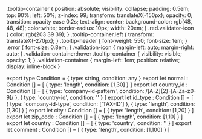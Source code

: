 .tooltip-container {
    position: absolute; 
    visibility: collapse;
    padding: 0.5em;
    top: 90%; 
    left: 50%; 
    z-index: 99;
    transform: translateX(-150px);
    opacity: 0;
    transition: opacity ease 0.2s;
    text-align: center;
    background-color: rgb(48, 48, 48);
    color:white; 
    border-radius: 10px; 
    width: 20em;
}
.red.validator-icon {
    color: rgb(203 39 39);
}
.tooltip-container.left {
    transform: translateX(-270px);
}
.tooltip-header {
    font-weight: 550; 
    font-size: 1em; 
}
.error {
    font-size: 0.8em;
}
.validation-icon {
    margin-left: auto;
    margin-right: auto;
}
.validation-container:hover .tooltip-container {
    visibility: visible;
    opacity: 1;
}
.validation-container {
    margin-left: 1em;
    position: relative; 
    display: inline-block
}







export type Condition = {
    type: string, 
    condition: any
  }
export let normal : Condition [] = [
    {
        type: 'length', 
        condition: [1,30]
    }
]
export let country_id : Condition [] = [
    {
        type: 'company-id-pattern', 
        condition: /[A-Z]{2}-[A-Za-z0-9]/
    }, 
    {
        type: 'country-id', 
        condition: ''
    }
]
export let id_type : Condition [] = [
    {
        type: 'company-id-type', 
        condition: ['TAX-ID']
    },
    {
        type: 'length', 
        condition: [1,30]
    }
]
export let city : Condition [] = [
    {
        type: 'length', 
        condition: [1,20]
    }
]
export let zip_code : Condition [] = [
    {
        type: 'length', 
        condition: [1,10]
    }
]
export let country : Condition [] = [
    {
        type: 'country', 
        condition: ''
    }
]
export let comment : Condition [] = [
    {
        type: 'length', 
        condition: [1,100]
    }
]
